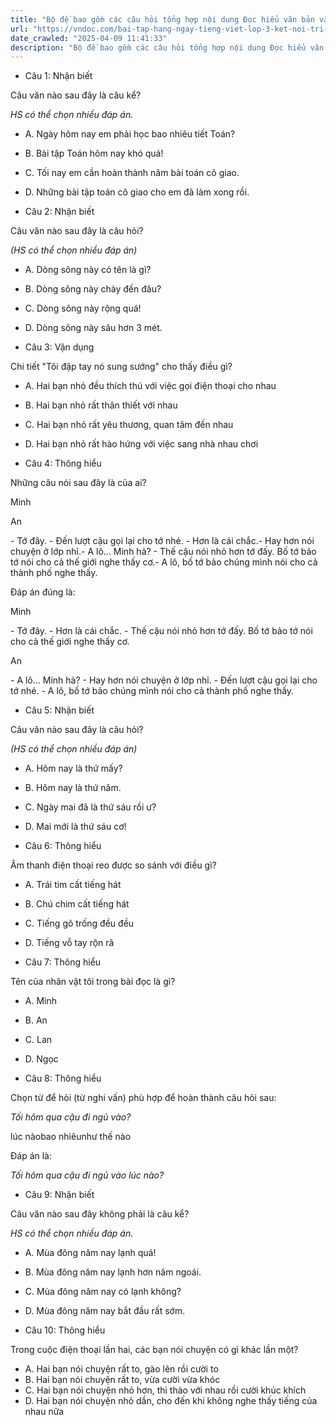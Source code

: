 ```yaml
---
title: "Bộ đề bao gồm các câu hỏi tổng hợp nội dung Đọc hiểu văn bản và Luyện từ và câu được học ở Tuần 26 trong chương trình Tiếng Việt lớp 3 Tập 2 Kết nối tri thức."
url: "https://vndoc.com/bai-tap-hang-ngay-tieng-viet-lop-3-ket-noi-tri-thuc-tuan-26-thu-5-337050"
date_crawled: "2025-04-09 11:41:33"
description: "Bộ đề bao gồm các câu hỏi tổng hợp nội dung Đọc hiểu văn bản và Luyện từ và câu được học ở Tuần 26 trong chương trình Tiếng Việt lớp 3 Tập 2 Kết nối tri thức."
---
```


* Câu 1:  Nhận biết

Câu văn nào sau đây là câu kể?

_HS có thể chọn nhiều đáp án._

  * A. Ngày hôm nay em phải học bao nhiêu tiết Toán? 
  * B. Bài tập Toán hôm nay khó quá! 
  * C. Tối nay em cần hoàn thành năm bài toán cô giao. 
  * D. Những bài tập toán cô giao cho em đã làm xong rồi. 



* Câu 2:  Nhận biết

Câu văn nào sau đây là câu hỏi?

_(HS có thể chọn nhiều đáp án)_

  * A. Dòng sông này có tên là gì? 
  * B. Dòng sông này chảy đến đâu? 
  * C. Dòng sông này rộng quá! 
  * D. Dòng sông này sâu hơn 3 mét. 



* Câu 3:  Vận dụng

Chi tiết "Tôi đập tay nó sung sướng" cho thấy điều gì?

  * A. Hai bạn nhỏ đều thích thú với việc gọi điện thoại cho nhau 
  * B. Hai bạn nhỏ rất thân thiết với nhau 
  * C. Hai bạn nhỏ rất yêu thương, quan tâm đến nhau 
  * D. Hai bạn nhỏ rất hào hứng với việc sang nhà nhau chơi 



* Câu 4:  Thông hiểu

Những câu nói sau đây là của ai?

Minh

An

\- Tớ đây. \- Đến lượt cậu gọi lại cho tớ nhé. \- Hơn là cái chắc.\- Hay hơn nói chuyện ở lớp nhỉ.\- A lô... Minh hả? \- Thế cậu nói nhỏ hơn tớ đấy. Bố tớ bảo tớ nói cho cả thế giới nghe thấy cơ.\- A lô, bố tớ bảo chúng mình nói cho cả thành phố nghe thấy.

Đáp án đúng là:

Minh

\- Tớ đây. \- Hơn là cái chắc. \- Thế cậu nói nhỏ hơn tớ đấy. Bố tớ bảo tớ nói cho cả thế giới nghe thấy cơ.

An

\- A lô... Minh hả? \- Hay hơn nói chuyện ở lớp nhỉ. \- Đến lượt cậu gọi lại cho tớ nhé. \- A lô, bố tớ bảo chúng mình nói cho cả thành phố nghe thấy.

* Câu 5:  Nhận biết

Câu văn nào sau đây là câu hỏi?

_(HS có thể chọn nhiều đáp án)_

  * A. Hôm nay là thứ mấy? 
  * B. Hôm nay là thứ năm. 
  * C. Ngày mai đã là thứ sáu rồi ư? 
  * D. Mai mới là thứ sáu cơ! 



* Câu 6:  Thông hiểu

Âm thanh điện thoại reo được so sánh với điều gì?

  * A. Trái tim cất tiếng hát 
  * B. Chú chim cất tiếng hát 
  * C. Tiếng gõ trống đều đều 
  * D. Tiếng vỗ tay rộn rã 



* Câu 7:  Thông hiểu

Tên của nhân vật tôi trong bài đọc là gì?

  * A. Minh 
  * B. An 
  * C. Lan 
  * D. Ngọc 



* Câu 8:  Thông hiểu

Chọn từ để hỏi (từ nghi vấn) phù hợp để hoàn thành câu hỏi sau:

_Tối hôm qua cậu đi ngủ vào?_

lúc nàobao nhiêunhư thế nào

Đáp án là:

_Tối hôm qua cậu đi ngủ vào lúc nào?_

* Câu 9:  Nhận biết

Câu văn nào sau đây không phải là câu kể?

_HS có thể chọn nhiều đáp án._

  * A. Mùa đông năm nay lạnh quá! 
  * B. Mùa đông năm nay lạnh hơn năm ngoái. 
  * C. Mùa đông năm nay có lạnh không? 
  * D. Mùa đông năm nay bắt đầu rất sớm. 



* Câu 10:  Thông hiểu

Trong cuộc điện thoại lần hai, các bạn nói chuyện có gì khác lần một?

  * A. Hai bạn nói chuyện rất to, gào lên rồi cười to 
  * B. Hai bạn nói chuyện rất to, vừa cười vừa khóc 
  * C. Hai bạn nói chuyện nhỏ hơn, thì thào với nhau rồi cười khúc khích 
  * D. Hai bạn nói chuyện nhỏ dần, cho đến khi không nghe thấy tiếng của nhau nữa 


